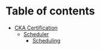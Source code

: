 # Table of contents

* [CKA Certification](README.md)
  * [Scheduler](readme/scheduler/README.md)
    * [Scheduling](readme/scheduler/scheduling.md)
